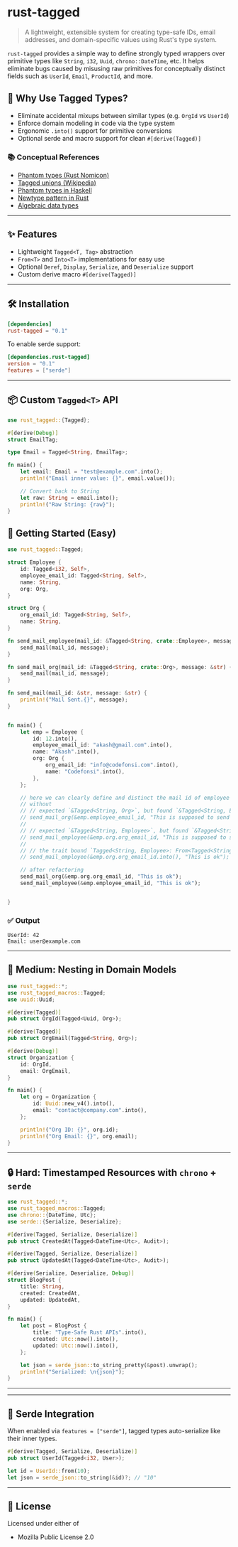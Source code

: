 # rust-tagged

> A lightweight, extensible system for creating type-safe IDs, email addresses, and domain-specific values using Rust's type system.

`rust-tagged` provides a simple way to define strongly typed wrappers over primitive types like `String`, `i32`, `Uuid`, `chrono::DateTime`, etc. It helps eliminate bugs caused by misusing raw primitives for conceptually distinct fields such as `UserId`, `Email`, `ProductId`, and more.

## 🧠 Why Use Tagged Types?

* Eliminate accidental mixups between similar types (e.g. `OrgId` vs `UserId`)
* Enforce domain modeling in code via the type system
* Ergonomic `.into()` support for primitive conversions
* Optional serde and macro support for clean `#[derive(Tagged)]`

### 📚 Conceptual References

* [Phantom types (Rust Nomicon)](https://doc.rust-lang.org/nomicon/phantom-data.html)
* [Tagged unions (Wikipedia)](https://en.wikipedia.org/wiki/Tagged_union)
* [Phantom types in Haskell](https://wiki.haskell.org/Phantom_type)
* [Newtype pattern in Rust](https://doc.rust-lang.org/rust-by-example/generics/new_types.html)
* [Algebraic data types](https://en.wikipedia.org/wiki/Algebraic_data_type)

---

## ✨ Features

* Lightweight `Tagged<T, Tag>` abstraction
* `From<T>` and `Into<T>` implementations for easy use
* Optional `Deref`, `Display`, `Serialize`, and `Deserialize` support
* Custom derive macro `#[derive(Tagged)]`

---

## 🛠 Installation

```toml
[dependencies]
rust-tagged = "0.1"
```

To enable serde support:

```toml
[dependencies.rust-tagged]
version = "0.1"
features = ["serde"]
```

---

## 📦 Custom `Tagged<T>` API

```rust
use rust_tagged::{Tagged};

#[derive(Debug)]
struct EmailTag;

type Email = Tagged<String, EmailTag>;

fn main() {
    let email: Email = "test@example.com".into();
    println!("Email inner value: {}", email.value());

    // Convert back to String
    let raw: String = email.into();
    println!("Raw String: {raw}");
}
```

## 🔰 Getting Started (Easy)

```rust
use rust_tagged::Tagged;

struct Employee {
    id: Tagged<i32, Self>,
    employee_email_id: Tagged<String, Self>,
    name: String,
    org: Org,
}

struct Org {
    org_email_id: Tagged<String, Self>,
    name: String,
}

fn send_mail_employee(mail_id: &Tagged<String, crate::Employee>, message: &str) {
    send_mail(mail_id, message);
}

fn send_mail_org(mail_id: &Tagged<String, crate::Org>, message: &str) {
    send_mail(mail_id, message);
}

fn send_mail(mail_id: &str, message: &str) {
    println!("Mail Sent.{}", message);
}


fn main() {
    let emp = Employee {
        id: 12.into(),
        employee_email_id: "akash@gmail.com".into(),
        name: "Akash".into(),
        org: Org {
            org_email_id: "info@codefonsi.com".into(),
            name: "Codefonsi".into(),
        },
    };

    // here we can clearly define and distinct the mail id of employee and org
    // without
    // // expected `&Tagged<String, Org>`, but found `&Tagged<String, Employee>`
    // send_mail_org(&emp.employee_email_id, "This is supposed to send to user but there is no type safety at compile time");
    // 
    // // expected `&Tagged<String, Employee>`, but found `&Tagged<String, Org>`
    // send_mail_employee(&emp.org.org_email_id, "This is supposed to send to user but there is no type safety at compile time");
    // 
    // // the trait bound `Tagged<String, Employee>: From<Tagged<String, Org>>` is not satisfied [E0277]
    // send_mail_employee(&emp.org.org_email_id.into(), "This is ok");

    // after refactoring
    send_mail_org(&emp.org.org_email_id, "This is ok");
    send_mail_employee(&emp.employee_email_id, "This is ok");


}
```

### ✅ Output

```
UserId: 42
Email: user@example.com
```

---

## 🧱 Medium: Nesting in Domain Models

```rust
use rust_tagged::*;
use rust_tagged_macros::Tagged;
use uuid::Uuid;

#[derive(Tagged)]
pub struct OrgId(Tagged<Uuid, Org>);

#[derive(Tagged)]
pub struct OrgEmail(Tagged<String, Org>);

#[derive(Debug)]
struct Organization {
    id: OrgId,
    email: OrgEmail,
}

fn main() {
    let org = Organization {
        id: Uuid::new_v4().into(),
        email: "contact@company.com".into(),
    };

    println!("Org ID: {}", org.id);
    println!("Org Email: {}", org.email);
}
```

---

## 🔒 Hard: Timestamped Resources with `chrono` + `serde`

```rust
use rust_tagged::*;
use rust_tagged_macros::Tagged;
use chrono::{DateTime, Utc};
use serde::{Serialize, Deserialize};

#[derive(Tagged, Serialize, Deserialize)]
pub struct CreatedAt(Tagged<DateTime<Utc>, Audit>);

#[derive(Tagged, Serialize, Deserialize)]
pub struct UpdatedAt(Tagged<DateTime<Utc>, Audit>);

#[derive(Serialize, Deserialize, Debug)]
struct BlogPost {
    title: String,
    created: CreatedAt,
    updated: UpdatedAt,
}

fn main() {
    let post = BlogPost {
        title: "Type-Safe Rust APIs".into(),
        created: Utc::now().into(),
        updated: Utc::now().into(),
    };

    let json = serde_json::to_string_pretty(&post).unwrap();
    println!("Serialized: \n{json}");
}
```

---


---

## 🔌 Serde Integration

When enabled via `features = ["serde"]`, tagged types auto-serialize like their inner types.

```rust
#[derive(Tagged, Serialize, Deserialize)]
pub struct UserId(Tagged<i32, User>);

let id = UserId::from(10);
let json = serde_json::to_string(&id)?; // "10"
```

---

## 📃 License

Licensed under either of

* Mozilla Public License 2.0
